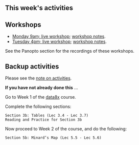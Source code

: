## This week's activities

## Workshops

* [Monday 9am; live
  workshop](https://bham-ac-uk.zoom.us/j/88906777164?pwd=U0VMZjFBbG5oNVdYTzU1My9raVJYZz09);
  [workshop notes](monday-7-december-workshop).
* [Tuesday 4pm; live
  workshop](https://bham-ac-uk.zoom.us/j/85853523949?pwd=RlB5VStycUdBek1LcEg3bVhGVUN6UT09);
  [workshop notes](tuesday-8-december-workshop).

See the Panopto section for the recordings of these workshops.

## Backup activities

Please see the [note on activities](note-on-activities).

**If you have not already done this** ...

Go to Week 1 of the [data8x](data8x) course.

Complete the following sections:

    Section 3b: Tables (Lec 3.4 - Lec 3.7)
    Reading and Practice for Section 3b

Now proceed to Week 2 of the course, and do the following:

    Section 5b: Minard’s Map (Lec 5.5 - Lec 5.6)
